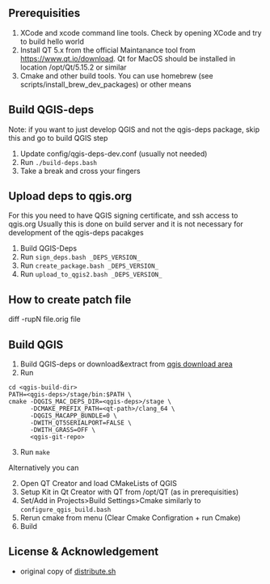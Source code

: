 Prerequisities
--------------

1. XCode and xcode command line tools. Check by opening XCode and try to build hello world
2. Install QT 5.x from the official Maintanance tool from https://www.qt.io/download. Qt for MacOS should be installed in location /opt/Qt/5.15.2 or similar
3. Cmake and other build tools. You can use homebrew (see scripts/install_brew_dev_packages) or other means

Build QGIS-deps
---------------

Note: if you want to just develop QGIS and not the qgis-deps package,
skip this and go to build QGIS step

1. Update config/qgis-deps-dev.conf (usually not needed)
2. Run `./build-deps.bash`
3. Take a break and cross your fingers

Upload deps to qgis.org
------------------
For this you need to have QGIS signing certificate, and ssh access to qgis.org
Usually this is done on build server and it is not necessary for development of 
the qgis-deps pacakges

1. Build QGIS-Deps
2. Run `sign_deps.bash _DEPS_VERSION_`
3. Run `create_package.bash _DEPS_VERSION_`
4. Run `upload_to_qgis2.bash _DEPS_VERSION_`

How to create patch file
-----------------------
diff -rupN file.orig file

Build QGIS
-----------------------

1. Build QGIS-deps or download&extract from [qgis download area](https://qgis.org/downloads/macos/deps/)
2. Run 
```
cd <qgis-build-dir>
PATH=<qgis-deps>/stage/bin:$PATH \
cmake -DQGIS_MAC_DEPS_DIR=<qgis-deps>/stage \
      -DCMAKE_PREFIX_PATH=<qt-path>/clang_64 \
      -DQGIS_MACAPP_BUNDLE=0 \
      -DWITH_QT5SERIALPORT=FALSE \
      -DWITH_GRASS=OFF \
      <qgis-git-repo>
```
3. Run `make`

Alternatively you can 

2. Open QT Creator and load CMakeLists of QGIS
3. Setup Kit in Qt Creator with QT from /opt/QT (as in prerequisities)
4. Set/Add in Projects>Build Settings>Cmake similarly to `configure_qgis_build.bash`
5. Rerun cmake from menu (Clear Cmake Configration + run Cmake)
6. Build

License & Acknowledgement
-------------------------
- original copy of [distribute.sh](https://github.com/opengisch/OSGeo4A/blob/master/LICENSE-for-distribute-sh) 
